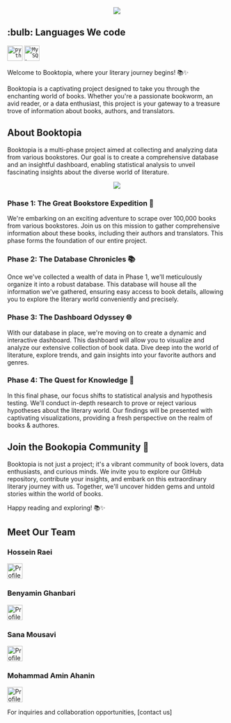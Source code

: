 <div align="center">
    <a href="https://git.io/typing-svg"><img src="https://readme-typing-svg.demolab.com?font=Roboto+Slab&color=%87CEEB;&size=30&center=true&vCenter=true&width=450&lines=Welcome To Booktopia"></a>
</div>

<h2>:bulb: Languages We code </h2>
<code><img title="Python" alt="python" width="35px" src="https://cdn.jsdelivr.net/gh/devicons/devicon/icons/python/python-original.svg" /></code>
<code><img title="MySQL" alt="MySQL" width="35px" src="https://cdn.jsdelivr.net/gh/devicons/devicon/icons/mysql/mysql-original-wordmark.svg" /></code>


Welcome to Booktopia, where your literary journey begins! 📚✨

Booktopia is a captivating project designed to take you through the enchanting world of books. Whether you're a passionate bookworm, an avid reader, or a data enthusiast, this project is your gateway to a treasure trove of information about books, authors, and translators.

## About Booktopia

Booktopia is a multi-phase project aimed at collecting and analyzing data from various bookstores. Our goal is to create a comprehensive database and an insightful dashboard, enabling statistical analysis to unveil fascinating insights about the diverse world of literature.

<div align="center">
    <a href="https://git.io/typing-svg"><img src="https://readme-typing-svg.demolab.com?font=Roboto+Slab&color=%87CEEB;&size=30&center=true&vCenter=true&width=450&lines=Project Phases "></a>
</div>

### Phase 1: The Great Bookstore Expedition 📖

We're embarking on an exciting adventure to scrape over 100,000 books from various bookstores. Join us on this mission to gather comprehensive information about these books, including their authors and translators. This phase forms the foundation of our entire project.

### Phase 2: The Database Chronicles 📚

Once we've collected a wealth of data in Phase 1, we'll meticulously organize it into a robust database. This database will house all the information we've gathered, ensuring easy access to book details, allowing you to explore the literary world conveniently and precisely.

### Phase 3: The Dashboard Odyssey 🌐

With our database in place, we're moving on to create a dynamic and interactive dashboard. This dashboard will allow you to visualize and analyze our extensive collection of book data. Dive deep into the world of literature, explore trends, and gain insights into your favorite authors and genres.

### Phase 4: The Quest for Knowledge 🧠

In this final phase, our focus shifts to statistical analysis and hypothesis testing. We'll conduct in-depth research to prove or reject various hypotheses about the literary world. Our findings will be presented with captivating visualizations, providing a fresh perspective on the realm of books & authores.

## Join the Bookopia Community 🌟

Booktopia is not just a project; it's a vibrant community of book lovers, data enthusiasts, and curious minds. We invite you to explore our GitHub repository, contribute your insights, and embark on this extraordinary literary journey with us. Together, we'll uncover hidden gems and untold stories within the world of books.

Happy reading and exploring! 📚✨

<div>
    <h2>Meet Our Team</h2>

<div class="team-member">
        <h3>Hossein Raei</h3>
      <a href="https://github.com/Raei-MH">
    <img src="https://avatars.githubusercontent.com/u/79264959?v=4" alt="Profile Icon" width="35px" />
</a>
    </div>

<div class="team-member">
        <h3>Benyamin Ghanbari</h3>
          <a href="https://github.com/youngbenyamin">
    <img src="https://avatars.githubusercontent.com/u/121010832?v=4" alt="Profile Icon" width="35px" />
</a>
    </div>

<div class="team-member">
        <h3>Sana Mousavi</h3>
          <a href="https://github.com/sanoooavi">
    <img src="https://avatars.githubusercontent.com/u/81512968?v=4" alt="Profile Icon" width="35px" />
</a>
    </div>

<div class="team-member">
        <h3>Mohammad Amin Ahanin</h3>
         <a href="https://github.com/mohAhanin">
    <img src="https://avatars.githubusercontent.com/u/117204770?v=4" alt="Profile Icon" width="35px" />
</a>
</div>

For inquiries and collaboration opportunities, [contact us]
